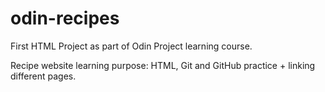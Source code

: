 # odin-recipes

First HTML Project as part of Odin Project learning course.

Recipe website learning purpose: HTML, Git and GitHub practice + linking different pages.